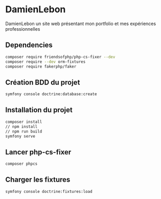 # DamienLebon

DamienLebon un site web présentant mon portfolio et mes expériences professionnelles

## Dependencies
```bash
composer require friendsofphp/php-cs-fixer --dev
composer require --dev orm-fixtures
composer require fakerphp/faker
```

## Création BDD du projet

```bash
symfony console doctrine:database:create
```

## Installation du projet

```bash
composer install
// npm install
// npm run build
symfony serve
```

## Lancer php-cs-fixer
```bash
composer phpcs
```

## Charger les fixtures
```bash
symfony console doctrine:fixtures:load
```